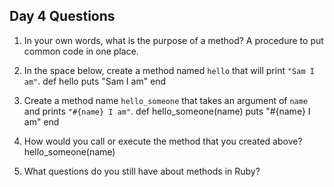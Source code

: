 ## Day 4 Questions

1. In your own words, what is the purpose of a method?
  A procedure to put common code in one place.  

1. In the space below, create a method named `hello` that will print `"Sam I am"`.
   def hello
     puts "Sam I am"
   end
1. Create a method name `hello_someone` that takes an argument of `name` and prints `"#{name} I am"`.
  def hello_someone(name)
     puts "#{name} I am"
  end
1. How would you call or execute the method that you created above?
   hello_someone(name)

1. What questions do you still have about methods in Ruby?
